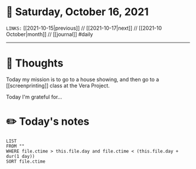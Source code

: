 # 📅 Saturday, October 16, 2021
`LINKS:` [[2021-10-15|previous]] // [[2021-10-17|next]] // [[2021-10 October|month]] // [[journal]] 
#daily

---
# 💭 Thoughts
Today my mission is to go to a house showing, and then go to a [[screenprinting]] class at the Vera Project. 

Today I'm grateful for...

# ✏️ Today's notes
```dataview
LIST 
FROM ""
WHERE file.ctime > this.file.day and file.ctime < (this.file.day + dur(1 day))
SORT file.ctime
```
